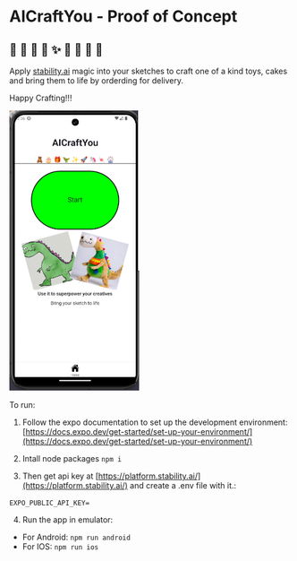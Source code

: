 # AICraftYou - Proof of Concept
🧸 🎂 🎁 🦖 ✨ 🚀 🦄 🍬 🎡
---
Apply [stability.ai](https://stability.ai/) magic into your sketches to craft one of a kind toys, cakes and bring them to life by orderding for delivery.

Happy Crafting!!!

<img src="aicraftyou.png" alt="todo" height="500"/>

To run:

1. Follow the expo documentation to set up the development environment: [https://docs.expo.dev/get-started/set-up-your-environment/](https://docs.expo.dev/get-started/set-up-your-environment/)

2. Intall node packages ```npm i```

3. Then get api key at [https://platform.stability.ai/](https://platform.stability.ai/) and create a .env file with it.:
```
EXPO_PUBLIC_API_KEY=
```
4. Run the app in emulator:
- For Android: ```npm run android```
- For IOS: ```npm run ios```


